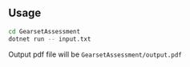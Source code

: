 ## Usage

```bash
cd GearsetAssessment
dotnet run -- input.txt
```

Output pdf file will be `GearsetAssessment/output.pdf`